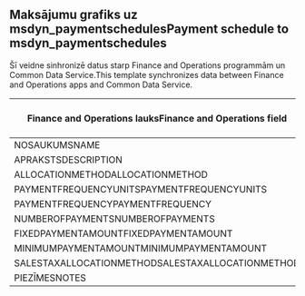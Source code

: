 ## <a name="payment-schedule-to-msdyn_paymentschedules"></a><span data-ttu-id="68b84-101">Maksājumu grafiks uz msdyn_paymentschedules</span><span class="sxs-lookup"><span data-stu-id="68b84-101">Payment schedule to msdyn_paymentschedules</span></span>

<span data-ttu-id="68b84-102">Šī veidne sinhronizē datus starp Finance and Operations programmām un Common Data Service.</span><span class="sxs-lookup"><span data-stu-id="68b84-102">This template synchronizes data between Finance and Operations apps and Common Data Service.</span></span>

<span data-ttu-id="68b84-103">Finance and Operations lauks</span><span class="sxs-lookup"><span data-stu-id="68b84-103">Finance and Operations field</span></span> | <span data-ttu-id="68b84-104">Kartes veids</span><span class="sxs-lookup"><span data-stu-id="68b84-104">Map type</span></span> | <span data-ttu-id="68b84-105">Cits Dynamics 365 lauks</span><span class="sxs-lookup"><span data-stu-id="68b84-105">Other Dynamics 365 field</span></span> | <span data-ttu-id="68b84-106">Noklusējuma vērtība</span><span class="sxs-lookup"><span data-stu-id="68b84-106">Default value</span></span>
---|---|---|---
<span data-ttu-id="68b84-107">NOSAUKUMS</span><span class="sxs-lookup"><span data-stu-id="68b84-107">NAME</span></span> | = | <span data-ttu-id="68b84-108">msdyn_name</span><span class="sxs-lookup"><span data-stu-id="68b84-108">msdyn_name</span></span> | 
<span data-ttu-id="68b84-109">APRAKSTS</span><span class="sxs-lookup"><span data-stu-id="68b84-109">DESCRIPTION</span></span> | = | <span data-ttu-id="68b84-110">msdyn_description</span><span class="sxs-lookup"><span data-stu-id="68b84-110">msdyn_description</span></span> | 
<span data-ttu-id="68b84-111">ALLOCATIONMETHOD</span><span class="sxs-lookup"><span data-stu-id="68b84-111">ALLOCATIONMETHOD</span></span> | >< | <span data-ttu-id="68b84-112">msdyn_allocationmethod</span><span class="sxs-lookup"><span data-stu-id="68b84-112">msdyn_allocationmethod</span></span> | 
<span data-ttu-id="68b84-113">PAYMENTFREQUENCYUNITS</span><span class="sxs-lookup"><span data-stu-id="68b84-113">PAYMENTFREQUENCYUNITS</span></span> | >< | <span data-ttu-id="68b84-114">msdyn_paymentfrequencyunit</span><span class="sxs-lookup"><span data-stu-id="68b84-114">msdyn_paymentfrequencyunit</span></span> | 
<span data-ttu-id="68b84-115">PAYMENTFREQUENCY</span><span class="sxs-lookup"><span data-stu-id="68b84-115">PAYMENTFREQUENCY</span></span> | = | <span data-ttu-id="68b84-116">msdyn_paymentfrequency</span><span class="sxs-lookup"><span data-stu-id="68b84-116">msdyn_paymentfrequency</span></span> | 
<span data-ttu-id="68b84-117">NUMBEROFPAYMENTS</span><span class="sxs-lookup"><span data-stu-id="68b84-117">NUMBEROFPAYMENTS</span></span> | = | <span data-ttu-id="68b84-118">msdyn_numberofpayments</span><span class="sxs-lookup"><span data-stu-id="68b84-118">msdyn_numberofpayments</span></span> | 
<span data-ttu-id="68b84-119">FIXEDPAYMENTAMOUNT</span><span class="sxs-lookup"><span data-stu-id="68b84-119">FIXEDPAYMENTAMOUNT</span></span> | = | <span data-ttu-id="68b84-120">msdyn_fixedpaymentamount</span><span class="sxs-lookup"><span data-stu-id="68b84-120">msdyn_fixedpaymentamount</span></span> | 
<span data-ttu-id="68b84-121">MINIMUMPAYMENTAMOUNT</span><span class="sxs-lookup"><span data-stu-id="68b84-121">MINIMUMPAYMENTAMOUNT</span></span> | = | <span data-ttu-id="68b84-122">msdyn_minimumpaymentamount</span><span class="sxs-lookup"><span data-stu-id="68b84-122">msdyn_minimumpaymentamount</span></span> | 
<span data-ttu-id="68b84-123">SALESTAXALLOCATIONMETHOD</span><span class="sxs-lookup"><span data-stu-id="68b84-123">SALESTAXALLOCATIONMETHOD</span></span> | >< | <span data-ttu-id="68b84-124">msdyn_salestaxallocationmethod</span><span class="sxs-lookup"><span data-stu-id="68b84-124">msdyn_salestaxallocationmethod</span></span> | 
<span data-ttu-id="68b84-125">PIEZĪMES</span><span class="sxs-lookup"><span data-stu-id="68b84-125">NOTES</span></span> | = | <span data-ttu-id="68b84-126">msdyn_note</span><span class="sxs-lookup"><span data-stu-id="68b84-126">msdyn_note</span></span> | 
